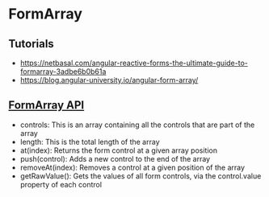 # FormArray

## Tutorials
- https://netbasal.com/angular-reactive-forms-the-ultimate-guide-to-formarray-3adbe6b0b61a
- https://blog.angular-university.io/angular-form-array/


## [FormArray API](https://angular.io/api/forms/FormArray)
- controls: This is an array containing all the controls that are part of the array
- length: This is the total length of the array
- at(index): Returns the form control at a given array position
- push(control): Adds a new control to the end of the array
- removeAt(index): Removes a control at a given position of the array
- getRawValue(): Gets the values of all form controls, via the control.value property of each control

